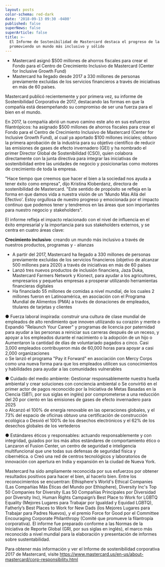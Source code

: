 ```yaml
---
layout: posts
color-schema: red-dark
date: '2018-09-13 09:30 -0400'
published: false
superNews: false
superArticle: false
title: >-
  El Informe de Sostenibilidad de Mastercard destaca el progreso de la compañía
  promoviendo un mundo más inclusivo y sólido
---
```

- Mastercard asignó $500 millones de ahorros fiscales para crear el Fondo para el Centro de Crecimiento Inclusivo de Mastercard (Center for Inclusive Growth Fund)
- Mastercard ha llegado desde 2017 a 330 millones de personas previamente excluidas de los servicios financieros a través de iniciativas en más de 60 países.

Mastercard publicó recientemente y por primera vez, su informe de Sostenibilidad Corporativa de 2017, destacando las formas en que la compañía está desempeñando su compromiso de ser una fuerza para el bien en el mundo.

En 2017, la compañía abrió un nuevo camino este año en sus esfuerzos filantrópicos: ha asignado $500 millones de ahorros fiscales para crear el Fondo para el Centro de Crecimiento Inclusivo de Mastercard (Center for Inclusive Growth Fund), al cual ya aportado $100 millones iniciales; obtuvo la primera aprobación de la industria para su objetivo científico de reducir las emisiones de gases de efecto invernadero (GEI) y ha nombrado el primer Director Global de Sostenibilidad (CSO), quien colabora directamente con la junta directiva para integrar las iniciativas de sostenibilidad entre las unidades de negocio y posicionarlas como motores de crecimiento de toda la empresa.

"Hace tiempo que creemos que hacer el bien a la sociedad nos ayuda a tener éxito como empresa", dijo Kristina Kloberdanz, directora de sostenibilidad de Mastercard. "Este sentido de propósito se refleja en la forma en que damos vida a nuestra visión de un 'Mundo Más Allá del Efectivo'. Estoy orgullosa de nuestro progreso y emocionada por el impacto continuo que podemos tener y tendremos en las áreas que son importantes para nuestro negocio y stakeholders".

El informe refleja el impacto relacionado con el nivel de influencia en el éxito empresarial y la importancia para sus stakeholders externos, y se centra en cuatro áreas clave: 

**Crecimiento inclusivo**: creando un mundo más inclusivo a través de nuestros productos, programas y - alianzas
  - A partir del 2017, Mastercard ha llegado a 330 millones de personas previamente excluidas de los servicios financieros (objetivo de alcanzar 500 millones para 2020) a través de iniciativas en más de 60 países
  - Lanzó tres nuevos productos de inclusión financiera, Jaza Duka, Mastercard Farmers Network y Kionect, para ayudar a los agricultores, empresarios y pequeñas empresas a prosperar utilizando herramientas financieras digitales
  - Ha financiado 55 millones de comidas a nivel mundial, de los cuales 2 millones fueron en Latinoamérica, en asociación con el Programa Mundial de Alimentos (PMA) a través de donaciones de empleados, titulares de tarjetas y clientes


●	Fuerza laboral inspirada: construir una cultura de clase mundial de empleados de alto rendimiento que innoven utilizando su corazón y mente
o	Expandió "Relaunch Your Career" y programas de licencia por paternidad para ayudar a las personas a reiniciar sus carreras después de un receso, y apoyar a los empleados durante el nacimiento o la adopción de un hijo
o	Aumentaron la cantidad de días de voluntariado pagados a cinco. Casi 3,000 empleados contribuyeron más de 60,000 horas para apoyar a casi 2,000 organizaciones  
o	Se lanzó el programa "Pay it Forward" en asociación con Mercy Corps como una nueva forma para que los empleados utilicen sus conocimientos y habilidades para ayudar a las comunidades vulnerables

●	Cuidado del medio ambiente: Gestionar responsablemente nuestra huella ambiental y crear soluciones con conciencia ambiental
o	Se convirtió en el primer actor de pagos reconocido por la Iniciativa de Metas Basadas en la Ciencia (SBTi, por sus siglas en inglés) por comprometerse a una reducción del 20 por ciento en las emisiones de gases de efecto invernadero para 2025  
o	Alcanzó el 100% de energía renovable en las operaciones globales, y el 73% del espacio de oficinas obtuvo una certificación de construcción ecológica
o	Desvió el 100% de los desechos electrónicos y el 62% de los desechos globales de los vertederos

●	Estándares éticos y responsables: actuando responsablemente y con integridad, guiados por los más altos estándares de comportamiento ético
o	Lanzaron el Fusion Center, un centro de seguridad e inteligencia multifuncional que une todas sus defensas de seguridad física y cibernética. 
o	Creó una red de centros tecnológicos y laboratorios de innovación con apertura en India y expansión en la ciudad de Nueva York.

Mastercard ha sido ampliamente reconocida por sus esfuerzos por obtener resultados positivos para hacer el bien, al hacerlo bien. Entre los reconocimientos se encuentran: Ethisphere's World's Ethical Companies (Las Compañías Más Éticas del Mundo por Ethisphere), Diversity Inc's Top 50 Companies for Diversity (Las 50 Compañías Principales por Diversidad por Diversity Inc), Human Rights Campaign’s Best Place to Work for LGBTQ Equality (Mejores Lugares para Trabajar por Igualdad y Equidad LGBTQ), Fatherly’s Best Places to Work for New Dads (los Mejores Lugares para Trabajar para Padres Nuevos), y el premio Force for Good por el Committee Encouraging Corporate Philanthropy (Comité que promueve la filantropía corporativa).
El informe fue preparado conforme a las Normas de la Iniciativa de Reporte Global (GRI, por sus siglas en inglés), el marco más reconocido a nivel mundial para la elaboración y presentación de informes sobre sustentabilidad.

Para obtener más información y ver el Informe de sostenibilidad corporativa 2017 de Mastercard, visite https://www.mastercard.us/en-us/about-mastercard/corp-responsibility.html

